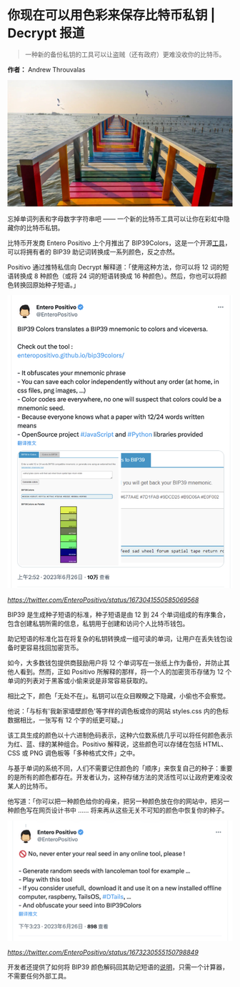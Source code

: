 # 你现在可以用色彩来保存比特币私钥 | Decrypt 报道

> 一种新的备份私钥的工具可以让盗贼（还有政府）更难没收你的比特币。

**作者：** Andrew Throuvalas

![](./cover.jpeg)

忘掉单词列表和字母数字字符串吧 —— 一个新的比特币工具可以让你在彩虹中隐藏你的比特币私钥。

比特币开发商 Entero Positivo 上个月推出了 BIP39Colors，这是一个开源[工具](https://enteropositivo.github.io/bip39colors/#bip39tocolors)，可以将拥有者的 BIP39 助记词转换成一系列颜色，反之亦然。

Positivo 通过推特私信向 Decrypt 解释道：「使用这种方法，你可以将 12 词的短语转换成 8 种颜色（或将 24 词的短语转换成 16 种颜色）。然后，你也可以将颜色转换回原始种子短语。」

![](tweet-01.png)

_https://twitter.com/EnteroPositivo/status/1673041550585069568_

BIP39 是生成种子短语的标准，种子短语是由 12 到 24 个单词组成的有序集合，包含创建私钥所需的信息，私钥用于创建和访问个人比特币钱包。

助记短语的标准化旨在将复杂的私钥转换成一组可读的单词，让用户在丢失钱包设备时更容易找回加密货币。

如今，大多数钱包提供商鼓励用户将 12 个单词写在一张纸上作为备份，并防止其他人看到。然而，正如 Positivo 所解释的那样，将一个人的加密货币存储为 12 个单词的列表对于黑客或小偷来说是非常容易获取的。

相比之下，颜色「无处不在」。私钥可以在众目睽睽之下隐藏，小偷也不会察觉。

他说：「与标有'我新家墙壁颜色'等字样的调色板或你的网站 styles.css 内的色标数据相比，一张写有 12 个字的纸更可疑。」

该工具生成的颜色以十六进制色码表示，这种六位数系统几乎可以将任何颜色表示为红、蓝、绿的某种组合。Positivo 解释说，这些颜色可以存储在包括 HTML、CSS 或 PNG 调色板等「多种格式文件」之中。

与基于单词的系统不同，人们不需要记住颜色的「顺序」来恢复自己的种子：重要的是所有的颜色都存在。开发者认为，这种存储方法的灵活性可以让政府更难没收某人的比特币。

他写道：「你可以把一种颜色给你的母亲，把另一种颜色放在你的网站中，把另一种颜色写在网页设计书中 …… 将来再从这些无关不可知的颜色中恢复你的种子。

![](./tweet-02.png)

_https://twitter.com/EnteroPositivo/status/1673230555150798849_

开发者还提供了如何将 BIP39 颜色解码回其助记短语的[说明](https://github.com/enteropositivo/bip39colors/tree/main/manual)，只需一个计算器，不需要任何外部工具。
